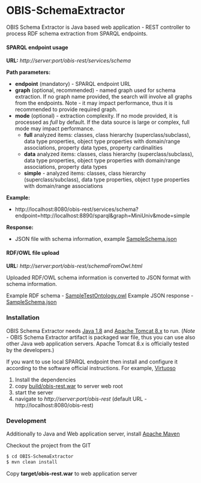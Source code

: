 # OBIS-SchemaExtractor

OBIS Schema Extractor is Java based web application - REST controller to process RDF schema extraction from SPARQL endpoints.

#### SPARQL endpoint usage

**URL:** *http://server:port/obis-rest/services/schema*
  
**Path parameters:**
- **endpoint** (mandatory) - SPARQL endpoint URL
- **graph** (optional, recommended) - named graph used for schema extraction. If no graph name provided, the search will involve all graphs from the endpoints. Note - it may impact performance, thus it is recommended to provide required graph.
- **mode** (optional) - extraction complexity. If no mode provided, it is processed as *full* by default. If the data source is large or complex, full mode may impact performance.
  - **full** analyzed items: classes, class hierarchy (superclass/subclass), data type properties, object type properties with domain/range associations, property data types, property cardinalities
  - **data** analyzed items: classes, class hierarchy (superclass/subclass), data type properties, object type properties with domain/range associations, property data types
  - **simple** - analyzed items: classes, class hierarchy (superclass/subclass), data type properties, object type properties with domain/range associations

**Example:**
- http://localhost:8080/obis-rest/services/schema?endpoint=http://localhost:8890/sparql&graph=MiniUniv&mode=simple

**Response:**
- JSON file with schema information, example [SampleSchema.json](build/SampleSchema.json)


#### RDF/OWL file upload

**URL:** *http://server:port/obis-rest/schemaFromOwl.html*

Uploaded RDF/OWL schema information is converted to JSON format with schema information.

Example RDF schema - [SampleTestOntology.owl](build/SampleTestOntology.owl)
Example JSON response - [SampleSchema.json](build/SampleSchema.json)


### Installation

OBIS Schema Extractor needs [Java 1.8](https://www.java.com/en/) and [Apache Tomcat 8.x](https://tomcat.apache.org/index.html) to run. 
(*Note* - OBIS Schema Extractor artifact is packaged war file, thus you can use also other Java web application servers. Apache Tomcat 8.x is officially tested by the developers.)

If you want to use local SPARQL endpoint then install and configure it according to the software official instructions. For example, [Virtuoso](http://virtuoso.openlinksw.com/)

1. Install the dependencies
2. copy [build/obis-rest.war](build/obis-rest.war) to server web root
3. start the server
4. navigate to *http://server:port/obis-rest* (default URL - http://localhost:8080/obis-rest)


### Development

Additionally to Java and Web application server, install [Apache Maven](https://maven.apache.org/)

Checkout the project from the GIT

```sh
$ cd OBIS-SchemaExtractor
$ mvn clean install
```
Copy **target/obis-rest.war** to web application server

